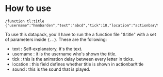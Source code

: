 # How to use
```
/function tl:title {"username":"hmmbarden","text":"abcd","tick":10,"location":"actionbar/title","sound":"block.note_block.bit"}
```

To use this datapack, you'll have to run the a function file "tl:title" with a set of parameters inside `{..}`. These are the following:
- text : Self-explanatory, it's the text.
- username : it is the username who's shown the title.
- tick : this is the animation delay between every letter in ticks.
- location : this field defines whether title is shown in actionbar/title
- sound : this is the sound that is played.
